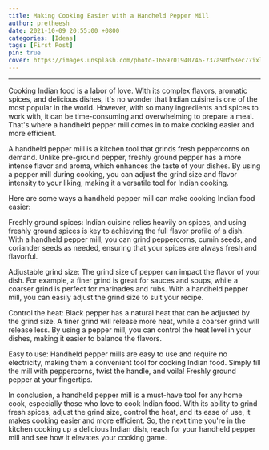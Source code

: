 ```yaml
---
title: Making Cooking Easier with a Handheld Pepper Mill
author: pretheesh
date: 2021-10-09 20:55:00 +0800
categories: [Ideas]
tags: [First Post]
pin: true
cover: https://images.unsplash.com/photo-1669701940746-737a90f68ec7?ixlib=rb-4.0.3&ixid=MnwxMjA3fDB8MHxwaG90by1wYWdlfHx8fGVufDB8fHx8&auto=format&fit=crop&w=1200&h=600&q=80
---
```

---

Cooking Indian food is a labor of love. With its complex flavors, aromatic spices, and delicious dishes, it's no wonder that Indian cuisine is one of the most popular in the world. However, with so many ingredients and spices to work with, it can be time-consuming and overwhelming to prepare a meal. That's where a handheld pepper mill comes in to make cooking easier and more efficient.

A handheld pepper mill is a kitchen tool that grinds fresh peppercorns on demand. Unlike pre-ground pepper, freshly ground pepper has a more intense flavor and aroma, which enhances the taste of your dishes. By using a pepper mill during cooking, you can adjust the grind size and flavor intensity to your liking, making it a versatile tool for Indian cooking.

Here are some ways a handheld pepper mill can make cooking Indian food easier:

Freshly ground spices: Indian cuisine relies heavily on spices, and using freshly ground spices is key to achieving the full flavor profile of a dish. With a handheld pepper mill, you can grind peppercorns, cumin seeds, and coriander seeds as needed, ensuring that your spices are always fresh and flavorful.

Adjustable grind size: The grind size of pepper can impact the flavor of your dish. For example, a finer grind is great for sauces and soups, while a coarser grind is perfect for marinades and rubs. With a handheld pepper mill, you can easily adjust the grind size to suit your recipe.

Control the heat: Black pepper has a natural heat that can be adjusted by the grind size. A finer grind will release more heat, while a coarser grind will release less. By using a pepper mill, you can control the heat level in your dishes, making it easier to balance the flavors.

Easy to use: Handheld pepper mills are easy to use and require no electricity, making them a convenient tool for cooking Indian food. Simply fill the mill with peppercorns, twist the handle, and voila! Freshly ground pepper at your fingertips.

In conclusion, a handheld pepper mill is a must-have tool for any home cook, especially those who love to cook Indian food. With its ability to grind fresh spices, adjust the grind size, control the heat, and its ease of use, it makes cooking easier and more efficient. So, the next time you're in the kitchen cooking up a delicious Indian dish, reach for your handheld pepper mill and see how it elevates your cooking game.
